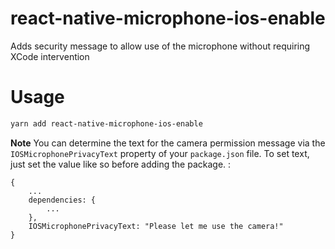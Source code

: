 # react-native-microphone-ios-enable

Adds security message to allow use of the microphone without requiring XCode intervention

# Usage

```bash
yarn add react-native-microphone-ios-enable
```

**Note** You can determine the text for the camera permission message via the `IOSMicrophonePrivacyText` property of your `package.json` file. To set text, just set the value like so before adding the package. :

```
{
    ...
    dependencies: {
        ...
    },
    IOSMicrophonePrivacyText: "Please let me use the camera!"
}
```
